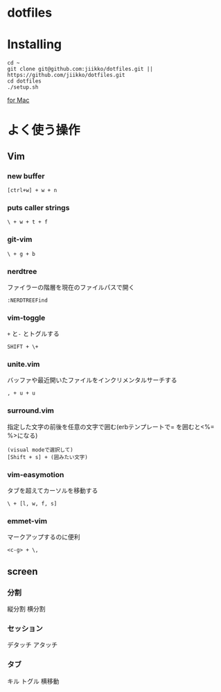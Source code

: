 dotfiles
========

# Installing

```
cd ~
git clone git@github.com:jiikko/dotfiles.git || https://github.com/jiikko/dotfiles.git
cd dotfiles
./setup.sh
```

[for Mac](./mac "for Mac")

# よく使う操作
## Vim
### new buffer
```
[ctrl+w] + w + n
```
### puts caller strings
```
\ + w + t + f
```

### git-vim
```
\ + g + b
```

### nerdtree
ファイラーの階層を現在のファイルパスで開く
```
:NERDTREEFind
```

### vim-toggle
`+` と`-` とトグルする
```
SHIFT + \+
```

### unite.vim
バッファや最近開いたファイルをインクリメンタルサーチする
```
, + u + u
```

### surround.vim
指定した文字の前後を任意の文字で囲む(erbテンプレートで\= を囲むと<%= %>になる)
```
(visual modeで選択して)
[Shift + s] + (囲みたい文字)
```

### vim-easymotion
タブを超えてカーソルを移動する
```
\ + [l, w, f, s]
```

### emmet-vim
マークアップするのに便利
```
<c-g> + \,
```


## screen
### 分割
縦分割
横分割

### セッション
デタッチ
アタッチ

### タブ
キル
トグル
横移動
